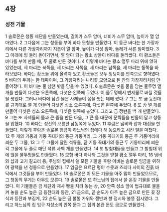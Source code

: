## 4장
### 성전 기물
1 솔로몬은 청동 제단을 만들었는데, 길이가 스무 암마, 너비가 스무 암마, 높이가 열 암마였다.
2 그다음에 그는 청동을 부어 바다 모형을 만들었다. 이 둥근 바다는 한 가장자리에서 다른 가장자리까지 지름이 열 암마, 높이가 다섯 암마, 둘레가 서른 암마였다.
3 그 아래에 빙 둘러 돌아가면서, 열 암마 되는 황소 상들이 바다를 둘러쌌다. 이 황소들은 바다를 부어 만들 때, 두 줄로 만든 것이다.
4 이렇게 바다는 황소 열두 마리 위에 얹혀 있었는데, 세 마리는 북쪽을, 세 마리는 서쪽을, 세 마리는 남쪽을, 세 마리는 동쪽을 바라보았다. 바다는 황소들 위에 올려져 있고 황소들은 모두 엉덩이를 안쪽으로 향하였다.
5 바다의 두께는 한 테파이며, 그 가장자리는 나리꽃 모양으로 된 잔의 가장자리처럼 만들어졌다. 이 바다는 물 삼천 밧을 담을 수 있었다.
6 솔로몬은 씻을 물을 담는 물두멍 열 개를 만들어 다섯은 오른쪽에, 다섯은 왼쪽에 두었다. 이 물두멍에서 번제물로 바칠 것들을 씻었다. 그러나 바다에 담긴 물은 사제들이 몸을 씻는 데에 썼다.
7 그는 또 금 등잔대를 규격대로 열 개 만들어 다섯은 성소 오른쪽에, 다섯은 왼쪽에 두었다.
8 또 상 열 개를 만들어 다섯은 성소 오른쪽에, 다섯은 왼쪽에 놓았다. 그리고 금 쟁반을 백 개 만들었다.
9 그는 또 사제들의 뜰과 큰 뜰을 만든 다음, 그 큰 뜰 대문에 문짝들을 만들어 달고 청동을 입혔다.
10 바다는 성전의 오른편 남동쪽에 두었다.
11 후람은 냄비와 삽과 대접을 만들었다. 이렇게 후람은 솔로몬 임금이 하느님의 집에다 해 놓으라고 시킨 일을 마쳤다.
12 두 개의 기둥과 기둥 꼭대기의 둥근 기둥머리, 그 기둥 꼭대기의 둥근 두 기둥머리에 씌운 두 그물,
13 그 두 그물에 달린 석류들, 곧 기둥 꼭대기의 둥근 두 기둥머리에 씌운 각 그물에 두 줄로 매단 석류 사백 개를 만들었다.
14 또 받침대들을 만들고 그 받침대 위에 얹을 물두멍들도 만들었다.
15 모형 바다 하나와 그것을 받칠 황소 열두 마리,
16 냄비와 삽과 고기 갈고리 등, 주님의 집에서 쓸 모든 기물을 후람 아비는 솔로몬 임금을 위하여 광택을 낸 청동으로 만들었다.
17 임금은 요르단 평야 수콧과 츠레다 사이의 진흙 바닥에서 그것들을 부어 만들었다.
18 솔로몬은 이 모든 기물을 아주 많이 만들었으므로, 그 청동의 무게는 아무도 모른다.
19 솔로몬은 또 하느님의 집에서 쓸 온갖 기물을 만들었다. 이 기물들은 금 제단과 제사 빵을 차려 놓는 상,
20 안쪽 성소 앞에 법규대로 불을 켜 놓을 순도 높은 금 등잔대와 등잔,
21 금으로, 곧 순도가 아주 높은 금으로 만든 꽃 장식과 등잔과 부집게,
22 순도 높은 금 불똥 가위와 쟁반과 향 접시와 불똥 접시였다. 그리고 하느님의 집 입구 지성소의 안쪽 문과 그 집의 본관 문도 금으로 만들었다.
